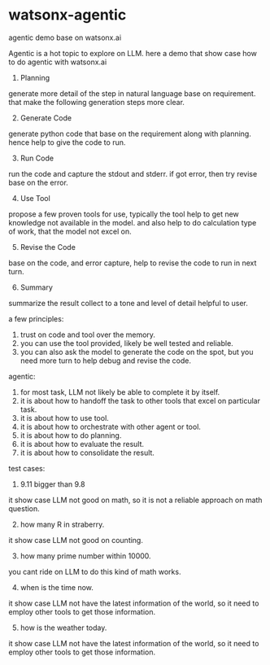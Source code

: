 # watsonx-agentic
agentic demo base on watsonx.ai

Agentic is a hot topic to explore on LLM.
here a demo that show case how to do agentic with watsonx.ai

1) Planning

generate more detail of the step in natural language base on requirement. that make the following generation steps more clear.

2) Generate Code

generate python code that base on the requirement along with planning. hence help to give the code to run.

3) Run Code

run the code and capture the stdout and stderr. if got error, then try revise base on the error.

4) Use Tool

propose a few proven tools for use, typically the tool help to get new knowledge not available in the model. and also help to do calculation type of work, that the model not excel on.

5) Revise the Code

base on the code, and error capture, help to revise the code to run in next turn.

6) Summary

summarize the result collect to a tone and level of detail helpful to user.

a few principles:

1) trust on code and tool over the memory.
2) you can use the tool provided, likely be well tested and reliable.
3) you can also ask the model to generate the code on the spot, but you need more turn to help debug and revise the code.

agentic:

1) for most task, LLM not likely be able to complete it by itself.
2) it is about how to handoff the task to other tools that excel on particular task.
3) it is about how to use tool.
4) it is about how to orchestrate with other agent or tool.
5) it is about how to do planning.
6) it is about how to evaluate the result.
7) it is about how to consolidate the result.

test cases:

1) 9.11 bigger than 9.8

it show case LLM not good on math, so it is not a reliable approach on math question.

2) how many R in straberry.

it show case LLM not good on counting.

3) how many prime number within 10000.

you cant ride on LLM to do this kind of math works.

4) when is the time now.

it show case LLM not have the latest information of the world, so it need to employ other tools to get those information.

5) how is the weather today.

it show case LLM not have the latest information of the world, so it need to employ other tools to get those information.